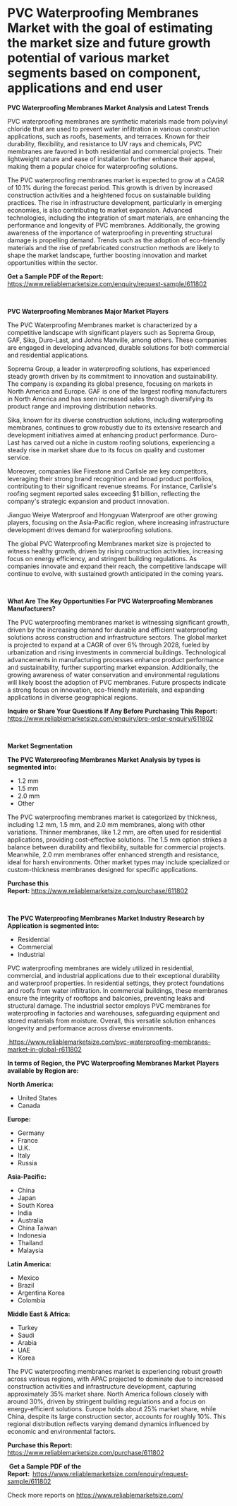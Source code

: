 <p><h1>PVC Waterproofing Membranes Market with the goal of estimating the market size and future growth potential of various market segments based on component, applications and end user</h1></p><p><strong>PVC Waterproofing Membranes Market Analysis and Latest Trends</strong></p>
<p><p>PVC waterproofing membranes are synthetic materials made from polyvinyl chloride that are used to prevent water infiltration in various construction applications, such as roofs, basements, and terraces. Known for their durability, flexibility, and resistance to UV rays and chemicals, PVC membranes are favored in both residential and commercial projects. Their lightweight nature and ease of installation further enhance their appeal, making them a popular choice for waterproofing solutions.</p><p>The PVC waterproofing membranes market is expected to grow at a CAGR of 10.1% during the forecast period. This growth is driven by increased construction activities and a heightened focus on sustainable building practices. The rise in infrastructure development, particularly in emerging economies, is also contributing to market expansion. Advanced technologies, including the integration of smart materials, are enhancing the performance and longevity of PVC membranes. Additionally, the growing awareness of the importance of waterproofing in preventing structural damage is propelling demand. Trends such as the adoption of eco-friendly materials and the rise of prefabricated construction methods are likely to shape the market landscape, further boosting innovation and market opportunities within the sector.</p></p>
<p><strong>Get a Sample PDF of the Report:&nbsp;</strong> <a href="https://www.reliablemarketsize.com/enquiry/request-sample/611802?utm_campaign=2528&utm_medium=2&utm_source=Github&utm_content=ia&utm_term=23032025&utm_id=pvc-waterproofing-membranes">https://www.reliablemarketsize.com/enquiry/request-sample/611802</a></p>
<p>&nbsp;</p>
<p><strong>PVC Waterproofing Membranes Major Market Players</strong></p>
<p><p>The PVC Waterproofing Membranes market is characterized by a competitive landscape with significant players such as Soprema Group, GAF, Sika, Duro-Last, and Johns Manville, among others. These companies are engaged in developing advanced, durable solutions for both commercial and residential applications.</p><p>Soprema Group, a leader in waterproofing solutions, has experienced steady growth driven by its commitment to innovation and sustainability. The company is expanding its global presence, focusing on markets in North America and Europe. GAF is one of the largest roofing manufacturers in North America and has seen increased sales through diversifying its product range and improving distribution networks.</p><p>Sika, known for its diverse construction solutions, including waterproofing membranes, continues to grow robustly due to its extensive research and development initiatives aimed at enhancing product performance. Duro-Last has carved out a niche in custom roofing solutions, experiencing a steady rise in market share due to its focus on quality and customer service.</p><p>Moreover, companies like Firestone and Carlisle are key competitors, leveraging their strong brand recognition and broad product portfolios, contributing to their significant revenue streams. For instance, Carlisle's roofing segment reported sales exceeding $1 billion, reflecting the company's strategic expansion and product innovation.</p><p>Jianguo Weiye Waterproof and Hongyuan Waterproof are other growing players, focusing on the Asia-Pacific region, where increasing infrastructure development drives demand for waterproofing solutions.</p><p>The global PVC Waterproofing Membranes market size is projected to witness healthy growth, driven by rising construction activities, increasing focus on energy efficiency, and stringent building regulations. As companies innovate and expand their reach, the competitive landscape will continue to evolve, with sustained growth anticipated in the coming years.</p></p>
<p>&nbsp;</p>
<p><strong>What Are The Key Opportunities For PVC Waterproofing Membranes Manufacturers?</strong></p>
<p><p>The PVC waterproofing membranes market is witnessing significant growth, driven by the increasing demand for durable and efficient waterproofing solutions across construction and infrastructure sectors. The global market is projected to expand at a CAGR of over 6% through 2028, fueled by urbanization and rising investments in commercial buildings. Technological advancements in manufacturing processes enhance product performance and sustainability, further supporting market expansion. Additionally, the growing awareness of water conservation and environmental regulations will likely boost the adoption of PVC membranes. Future prospects indicate a strong focus on innovation, eco-friendly materials, and expanding applications in diverse geographical regions.</p></p>
<p><strong>Inquire or Share Your Questions If Any Before Purchasing This Report:</strong> <a href="https://www.reliablemarketsize.com/enquiry/pre-order-enquiry/611802?utm_campaign=2528&utm_medium=2&utm_source=Github&utm_content=ia&utm_term=23032025&utm_id=pvc-waterproofing-membranes">https://www.reliablemarketsize.com/enquiry/pre-order-enquiry/611802</a></p>
<p>&nbsp;</p>
<p><strong>Market Segmentation</strong></p>
<p><strong>The PVC Waterproofing Membranes Market Analysis by types is segmented into:</strong></p>
<p><ul><li>1.2 mm</li><li>1.5 mm</li><li>2.0 mm</li><li>Other</li></ul></p>
<p><p>The PVC waterproofing membranes market is categorized by thickness, including 1.2 mm, 1.5 mm, and 2.0 mm membranes, along with other variations. Thinner membranes, like 1.2 mm, are often used for residential applications, providing cost-effective solutions. The 1.5 mm option strikes a balance between durability and flexibility, suitable for commercial projects. Meanwhile, 2.0 mm membranes offer enhanced strength and resistance, ideal for harsh environments. Other market types may include specialized or custom-thickness membranes designed for specific applications.</p></p>
<p><strong>Purchase this Report:&nbsp;</strong><a href="https://www.reliablemarketsize.com/purchase/611802?utm_campaign=2528&utm_medium=2&utm_source=Github&utm_content=ia&utm_term=23032025&utm_id=pvc-waterproofing-membranes">https://www.reliablemarketsize.com/purchase/611802</a></p>
<p>&nbsp;</p>
<p><strong>The PVC Waterproofing Membranes Market Industry Research by Application is segmented into:</strong></p>
<p><ul><li>Residential</li><li>Commercial</li><li>Industrial</li></ul></p>
<p><p>PVC waterproofing membranes are widely utilized in residential, commercial, and industrial applications due to their exceptional durability and waterproof properties. In residential settings, they protect foundations and roofs from water infiltration. In commercial buildings, these membranes ensure the integrity of rooftops and balconies, preventing leaks and structural damage. The industrial sector employs PVC membranes for waterproofing in factories and warehouses, safeguarding equipment and stored materials from moisture. Overall, this versatile solution enhances longevity and performance across diverse environments.</p></p>
<p><a href="https://www.reliablemarketsize.com/pvc-waterproofing-membranes-market-in-global-r611802?utm_campaign=2528&utm_medium=2&utm_source=Github&utm_content=ia&utm_term=23032025&utm_id=pvc-waterproofing-membranes">&nbsp;https://www.reliablemarketsize.com/pvc-waterproofing-membranes-market-in-global-r611802</a></p>
<p><strong>In terms of Region, the PVC Waterproofing Membranes Market Players available by Region are:</strong></p>
<p>
    <p> <strong> North America: </strong>
        <ul>
            <li>United States</li>
            <li>Canada</li>
        </ul>
        </p> 
    <p> <strong> Europe: </strong>
        <ul>
            <li>Germany</li>
            <li>France</li>
            <li>U.K.</li>
            <li>Italy</li>
            <li>Russia</li>
        </ul>
        </p> 
    <p> <strong> Asia-Pacific: </strong>
        <ul>
            <li>China</li>
            <li>Japan</li>
            <li>South Korea</li>
            <li>India</li>
            <li>Australia</li>
            <li>China Taiwan</li>
            <li>Indonesia</li>
            <li>Thailand</li>
            <li>Malaysia</li>
        </ul>
        </p> 
    <p> <strong> Latin America: </strong>
        <ul>
            <li>Mexico</li>
            <li>Brazil</li>
            <li>Argentina Korea</li>
            <li>Colombia</li>
        </ul>
        </p> 
    <p> <strong> Middle East & Africa: </strong>
        <ul>
            <li>Turkey</li>
            <li>Saudi</li>
            <li>Arabia</li>
            <li>UAE</li>
            <li>Korea</li>
        </ul>
    </p>
    </p>
<p><p>The PVC waterproofing membranes market is experiencing robust growth across various regions, with APAC projected to dominate due to increased construction activities and infrastructure development, capturing approximately 35% market share. North America follows closely with around 30%, driven by stringent building regulations and a focus on energy-efficient solutions. Europe holds about 25% market share, while China, despite its large construction sector, accounts for roughly 10%. This regional distribution reflects varying demand dynamics influenced by economic and environmental factors.</p></p>
<p><strong>Purchase this Report: </strong><a href="https://www.reliablemarketsize.com/purchase/611802?utm_campaign=2528&utm_medium=2&utm_source=Github&utm_content=ia&utm_term=23032025&utm_id=pvc-waterproofing-membranes">https://www.reliablemarketsize.com/purchase/611802</a></p>
<p>&nbsp;<strong>Get a Sample PDF of the Report:&nbsp;&nbsp;</strong><a href="https://www.reliablemarketsize.com/enquiry/request-sample/611802?utm_campaign=2528&utm_medium=2&utm_source=Github&utm_content=ia&utm_term=23032025&utm_id=pvc-waterproofing-membranes">https://www.reliablemarketsize.com/enquiry/request-sample/611802</a></p>
<p><strong></strong></p>
<p>Check more reports on <a href="https://www.reliablemarketsize.com/?utm_campaign=2528&utm_medium=2&utm_source=Github&utm_content=ia&utm_term=23032025&utm_id=pvc-waterproofing-membranes">https://www.reliablemarketsize.com/</a></p>